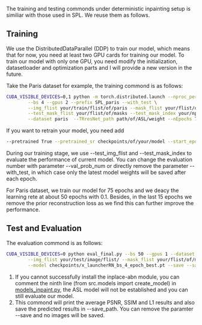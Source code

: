 The training and testing commonds under deterministic inpainting setup is similiar with those used in SPL. We reuse them as follows.

## Training
We use the DistributedDataParallel (DDP) to train our model, which means that for now, you need at least two GPU cards for training our model. To train our model with only one GPU, you need modify the initialization, datasetloader and optimization parts and I will provide a new version in the future. 

Take the Paris dataset for example, the training commond is as follows:  
```bash
CUDA_VISIBLE_DEVICES=0,1 python -m torch.distributed.launch --nproc_per_node=2 main.py \
        --bs 4 --gpus 2 --prefix SPL_paris --with_test \
        --img_flist your/train/flist/of/paris --mask_flist your/flist/of/mask --test_img_flist your/test/flist/of/paris \
        --test_mask_flist your/flist/of/masks --test_mask_index your/npy/file/to/form/img-mask/pairs \
        --dataset paris  --TRresNet_path path/of/ASL/weight --nEpochs 70
```
If you want to retrain your model, you need add 
```bash
--pretrained True --pretrained_sr checkpoints/of/your/model --start_epoch 4
```
During our training stage, we use --test_img_flist and --test_mask_index to evaluate the performance of current model. You can change the evaluation number with parameter --val_prob_num or directly remove the parameter --with_test, in which case only the latest model weights will be saved after each epoch.

For Paris dataset, we train our model for 75 epochs and we deacy the learning rete at about 50 epochs with 0.1. Besides, in the last 15 epochs we remove the prior reconstruction loss as we find this can further improve the performance. 

## Test and Evaluation
The evaluation commond is as follows:
```bash
CUDA_VISIBLE_DEVICES=0 python eval_final.py --bs 50 --gpus 1 --dataset paris \
        --img_flist your/test/image/flist/ --mask_flist your/flist/of/masks --mask_index your/npy/file/to/form/img-mask/pairs \
        --model checkpoints/x_launcherRN_bs_4_epoch_best.pt --save --save_path ./test_results
```
1) If you cannot successfully install the inplace-abn module, you can comment the ninth line (from src.models import create_model) in [models_inpaint.py](models_inpaint.py), the ASL model will not be established and you can still evaluate our model.
2) This commond will print the average PSNR, SSIM and L1 results and also save the predicted results in --save_path. You can remove the paramter --save and no images will be saved.

